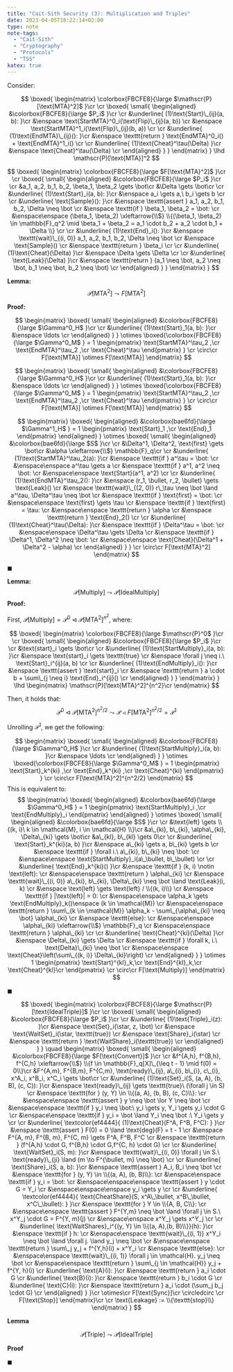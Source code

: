 ```yaml
---
title: "Cait-Sith Security (3): Multiplication and Triples"
date: 2023-04-05T18:22:14+02:00
type: note
note-tags:
  - "Cait-Sith"
  - "Cryptography"
  - "Protocols"
  - "TSS"
katex: true
---
```


Consider:

$$
\boxed{
\begin{matrix}
\colorbox{FBCFE8}{\large
  $\mathscr{P}[\text{MTA}^2]$
}\cr
\cr
\boxed{
\small{
\begin{aligned}
&\colorbox{FBCFE8}{\large
  $P_i$
}\cr
\cr
&\underline{
  (1)\text{Start}\_{ij}(a, b):
}\cr
  &\enspace
    \text{StartMTA}^0_i(\text{Flip}\_{ij}(a, b))
  \cr
  &\enspace
    \text{StartMTA}^1_i(\text{Flip}\_{ij}(b, a))
  \cr
\cr
&\underline{
  (1)\text{EndMTA}\_{ij}():
}\cr
  &\enspace
    \texttt{return } \text{EndMTA}^0_i() + \text{EndMTA}^1_i()
  \cr
\cr
&\underline{
  (1)\text{Cheat}^\tau(\Delta)
}\cr
  &\enspace
    \text{Cheat}^\tau(\Delta)
  \cr
\end{aligned}
}
}
\end{matrix}
}
\lhd \mathscr{P}[\text{MTA}]^2
$$

$$
\boxed{
\begin{matrix}
\colorbox{FBCFE8}{\large
  $F[\text{MTA}^2]$
}\cr
\cr
\boxed{
\small{
\begin{aligned}
&\colorbox{FBCFE8}{\large
  $P_i$
}\cr
\cr
&a_1, a_2, b_1, b_2, \beta_1, \beta_2 \gets \bot\cr
&\Delta \gets \bot\cr
\cr
&\underline{
  (1)\text{Start}_i(a, b):
}\cr
  &\enspace
    a_i \gets a,\ b_i \gets b
  \cr
\cr
&\underline{
  \text{Sample}():
}\cr
  &\enspace
    \texttt{assert } a_1, a_2, b_1, b_2, \Delta \neq \bot
  \cr
  &\enspace
    \texttt{if } \beta_1, \beta_2 = \bot:
  \cr
  &\enspace\enspace
    (\beta_1, \beta_2) \xleftarrow{\\$} \\{(\beta_1, \beta_2) \in \mathbb{F}_q^2 \mid \beta_1 + \beta_2 = a_1 \cdot b_2 + a_2 \cdot b_1 + \Delta \\}
  \cr
\cr
&\underline{
  (1)\text{End}_i():
}\cr
  &\enspace
    \texttt{wait}\_{(i, 0)} a_1, a_2, b_1, b_2, \Delta \neq \bot
  \cr
  &\enspace
    \text{Sample}()
  \cr
  &\enspace
    \texttt{return } \beta_i
  \cr
\cr
&\underline{
  (1)\text{Cheat}(\Delta)
}\cr
  &\enspace
    \Delta \gets \Delta
  \cr
\cr
&\underline{
  \text{Leak}(\Delta)
}\cr
  &\enspace
    \texttt{return } (a_1 \neq \bot, a_2 \neq \bot, b_1 \neq \bot, b_2 \neq \bot)
  \cr
\end{aligned}
}
}
\end{matrix}
}
$$

**Lemma:**
$$
\mathscr{P}[\text{MTA}^2] \leadsto F[\text{MTA}^2]
$$

**Proof:**

$$
\begin{matrix}
\boxed{
\small{
\begin{aligned}
&\colorbox{FBCFE8}{\large
  $\Gamma^0_H$
}\cr
\cr
&\underline{
  (1)\text{Start}_1(a, b):
}\cr
&\enspace
  \ldots
\cr
\end{aligned}
}
}
\otimes
\boxed{\colorbox{FBCFE8}{\large
  $\Gamma^0_M$
} = 1
\begin{pmatrix}
    \text{StartMTA}^\tau_2
  ,\cr
    \text{EndMTA}^\tau_2
  ,\cr
    \text{Cheat}^\tau
\end{pmatrix}
}
\cr
\circ\cr
F[\text{MTA}] \otimes F[\text{MTA}]
\end{matrix}
$$

$$
\begin{matrix}
\boxed{
\small{
\begin{aligned}
&\colorbox{FBCFE8}{\large
  $\Gamma^0_H$
}\cr
\cr
&\underline{
  (1)\text{Start}_1(a, b):
}\cr
&\enspace
  \ldots
\cr
\end{aligned}
}
}
\otimes
\boxed{\colorbox{FBCFE8}{\large
  $\Gamma^0_M$
} = 1
\begin{pmatrix}
    \text{StartMTA}^\tau_2
  ,\cr
    \text{EndMTA}^\tau_2
  ,\cr
    \text{Cheat}^\tau
\end{pmatrix}
}
\cr
\circ\cr
F[\text{MTA}] \otimes F[\text{MTA}]
\end{matrix}
$$

$$
\begin{matrix}
\boxed{
\begin{aligned}
&\colorbox{bae6fd}{\large
  $\Gamma^1_H$
} = 1
\begin{pmatrix}
    \text{Start}_1
  ,\cr
    \text{End}_1
\end{pmatrix}
\end{aligned}
}
\otimes
\boxed{
\small{
\begin{aligned}
&\colorbox{bae6fd}{\large
  $S$
}\cr
\cr
&\Delta^1, \Delta^2, \text{first} \gets \bot\cr
&\alpha \xleftarrow{\\$} \mathbb{F}_q\cr
\cr
&\underline{
  (1)\text{StartMTA}^\tau_2(a):
}\cr
  &\enspace
    \texttt{if } a^\tau = \bot:
  \cr
  &\enspace\enspace
    a^\tau \gets a
  \cr
  &\enspace
    \texttt{if } a^1, a^2 \neq \bot:
  \cr
  &\enspace\enspace
    \text{Start}(a^1, a^2)
  \cr
\cr
&\underline{
  (1)\text{EndMTA}^\tau_2():
}\cr
  &\enspace
    (r_1, \bullet, r_2, \bullet) \gets \text{Leak}()
  \cr
  &\enspace
    \texttt{wait}\_{(2, 0)} r\_\tau \neq \bot \land a^\tau, \Delta^\tau \neq \bot
  \cr
  &\enspace
    \texttt{if } \text{first} = \bot:
  \cr
  &\enspace\enspace
    \text{first} \gets \tau
  \cr
  &\enspace
    \texttt{if } \text{first} = \tau:
  \cr
  &\enspace\enspace
    \texttt{return } \alpha
  \cr
  &\enspace
    \texttt{return } \text{End}_2()
  \cr
\cr
&\underline{
  (1)\text{Cheat}^\tau(\Delta):
}\cr
  &\enspace
    \texttt{if } \Delta^\tau = \bot:
  \cr
  &\enspace\enspace
    \Delta^\tau \gets \Delta
  \cr
  &\enspace
    \texttt{if } \Delta^1, \Delta^2 \neq \bot:
  \cr
  &\enspace\enspace
    \text{Cheat}(\Delta^1 + \Delta^2 - \alpha)
  \cr
\end{aligned}
}
}
\cr
\circ\cr
F[\text{MTA}^2]
\end{matrix}
$$

$\blacksquare$

**Lemma:**
$$
\mathscr{P}[\text{Multiply}] \leadsto \mathscr{P}[\text{IdealMultiply}]
$$
**Proof:**

First, $\mathscr{P}[\text{Multiply}] = \mathscr{P}^0 \lhd \mathscr{P}[\text{MTA}^2]^{n^2}$,
where:

$$
\boxed{
\begin{matrix}
\colorbox{FBCFE8}{\large
  $\mathscr{P}^0$
}\cr
\cr
\boxed{
\small{
\begin{aligned}
&\colorbox{FBCFE8}{\large
  $P_i$
}\cr
\cr
&\text{start}_i \gets \bot\cr
\cr
&\underline{
  (1)\text{StartMultiply}_i(a, b):
}\cr
  &\enspace
    \text{start}_i \gets \texttt{true}
  \cr
  &\enspace
    \forall j \neq i.\ \text{Start}_i^{ij}(a, b)
  \cr
\cr
&\underline{
  (1)\text{EndMultiply}_i():
}\cr
  &\enspace
    \texttt{assert } \text{start}_i
  \cr
  &\enspace
    \texttt{return } a \cdot b + \sum\_{j \neq i} \text{End}_i^{ij}()
  \cr
\end{aligned}
}
}
\end{matrix}
}
\lhd
\begin{matrix}
\mathscr{P}[\text{MTA}^2]^{n^2}\cr
\end{matrix}
$$

Then, it holds that:
$$
\mathscr{P}^0 \lhd \mathscr{P}[\text{MTA}^2]^{n^2/2}
\leadsto \mathscr{P} \lhd F[\text{MTA}^2]^{n^2/2}
= \mathscr{P}^1
$$

Unrolling $\mathscr{P}^1$, we get the following:

$$
\begin{matrix}
\boxed{
\small{
\begin{aligned}
&\colorbox{FBCFE8}{\large
  $\Gamma^0_H$
}\cr
\cr
&\underline{
  (1)\text{StartMultiply}_i(a, b):
}\cr
&\enspace
  \ldots
\cr
\end{aligned}
}
}
\otimes
\boxed{\colorbox{FBCFE8}{\large
  $\Gamma^0_M$
} = 1
\begin{pmatrix}
    \text{Start}_k^{ki}
  ,\cr
    \text{End}_k^{ki}
  ,\cr
    \text{Cheat}^{ki}
\end{pmatrix}
}
\cr
\circ\cr
F[\text{MTA}^2]^{n^2/2}
\end{matrix}
$$
This is equivalent to:
$$
\begin{matrix}
\boxed{
\begin{aligned}
&\colorbox{bae6fd}{\large
  $\Gamma^0_H$
} = 1
\begin{pmatrix}
    \text{StartMultiply}_i
  ,\cr
    \text{EndMultiply}_i
\end{pmatrix}
\end{aligned}
}
\otimes
\boxed{
\small{
\begin{aligned}
&\colorbox{bae6fd}{\large
  $S$
}\cr
\cr
&\text{left} \gets \\{(k, i)\ k \in \mathcal{M}, i \in \mathcal{H} \\}\cr
&a\_{ki}, b\_{ki}, \alpha\_{ki}, \Delta\_{ki} \gets \bot\cr
&a\_{kl}, b\_{kl} \gets 0\cr
\cr
&\underline{
  \text{Start}_k^{ki}(a, b)
}\cr
  &\enspace
    a\_{ki} \gets a, b\_{ki} \gets b
  \cr
  &\enspace
    \texttt{if } \forall i.\ a\_{ki}, b\_{ki} \neq \bot:
  \cr
  &\enspace\enspace
    \text{StartMultiply}_i(a\_\bullet, b\_\bullet)
  \cr
\cr
&\underline{
  \text{End}_k^{ki}()
}\cr
  &\enspace
    \texttt{if } (k, i) \notin \text{left}:
  \cr
  &\enspace\enspace
    \texttt{return } \alpha\_{ki}
  \cr
  &\enspace
    \texttt{wait}\_{(i, 0)} a\_{ki}, b\_{ki}, \Delta\_{ki} \neq \bot \land \text{Leak}(i, k)
  \cr
  &\enspace
    \text{left} \gets \text{left} / \\{(k, i)\\}
  \cr
  &\enspace
    \texttt{if } |\text{left}| = 0:
  \cr
  &\enspace\enspace
    \alpha_k \gets \text{EndMultiply}_k()\enspace (k \in \mathcal{M})
  \cr
  &\enspace\enspace
    \texttt{return } \sum\_{k \in \mathcal{M}} \alpha_k - \sum\_{\alpha\_{ki} \neq \bot} \alpha\_{ki}
  \cr
  &\enspace
    \texttt{else}:
  \cr
  &\enspace\enspace
    \alpha\_{ki} \xleftarrow{\\$} \mathbb{F}_q
  \cr
  &\enspace\enspace
    \texttt{return } \alpha\_{ki}
  \cr
\cr
&\underline{
  \text{Cheat}^{ki}(\Delta)
}\cr
  &\enspace
    \Delta\_{ki} \gets \Delta
  \cr
  &\enspace
    \texttt{if } \forall k, i.\ \text{Delta}\_{ki} \neq \bot
  \cr
  &\enspace\enspace
    \text{Cheat}\left(\sum\_{(k, i)} \Delta\_{ki}\right)
  \cr
\end{aligned}
}
}
\otimes
1
\begin{pmatrix}
\text{Start}^{kl}_k,\cr
\text{End}^{kl}_k,\cr
\text{Cheat}^{kl}\cr
\end{pmatrix}
\cr
\circ\cr
F[\text{Multiply}]
\end{matrix}
$$

$\blacksquare$

$$
\boxed{
\begin{matrix}
\colorbox{FBCFE8}{\large
  $\mathscr{P}[\text{IdealTriple}]$
}\cr
\cr
\boxed{
\small{
\begin{aligned}
&\colorbox{FBCFE8}{\large
  $P_i$
}\cr
\cr
&\underline{
  (1)\text{Triple}_i(z):
}\cr
  &\enspace
    \text{Set}_i(\star, z, \bot)
  \cr
  &\enspace
    \text{WaitSet}_i(\star, \texttt{true})
  \cr
  &\enspace
    \text{Share}_i(\star)
  \cr
  &\enspace
    \texttt{return } \text{WaitShare}_i(\texttt{true})
  \cr
\end{aligned}
}
}
\quad
\begin{matrix}
\boxed{
\small{
\begin{aligned}
&\colorbox{FBCFE8}{\large
  $F[\text{Convert}]$
}\cr
\cr
&f^{A,h}, f^{B,h}, f^{C,h} \xleftarrow{\\$} \\{f \in \mathbb{F}_q[X]\_{\leq t - 1} \mid f(0) = 0\\}\cr
&F^{A,m}, F^{B,m}, F^{C,m}, \text{ready}\_{ij}, a\_{i}, b\_{i}, c\_{i}, x^A_i, x^B_i, x^C_i \gets \bot\cr
\cr
&\underline{
  (1)\text{Set}_i(S, (a, A), (b, B), (c, C)):
}\cr
  &\enspace
    \text{ready}\_{ij} \gets \texttt{true}\ (\forall j \in S)
  \cr
  &\enspace
    \texttt{for } (y, Y) \in \\{(a, A), (b, B), (c, C)\\}:
  \cr
  &\enspace\enspace
    \texttt{assert } y \neq \bot \lor Y \neq \bot
  \cr
  &\enspace\enspace
    \texttt{if } y_i \neq \bot:\ y_i \gets y, Y_i \gets y_i \cdot G
  \cr
  &\enspace\enspace
    \texttt{if } y_i = \bot \land Y_i \neq \bot :\ Y_i \gets y
  \cr
\cr
&\underline{
\textcolor{ef4444}{
  (1)\text{Cheat}(F^A, F^B, F^C):
}
}\cr
  &\enspace
    \texttt{assert } F(0) = 0 \land \text{deg}(F) = t - 1
  \cr
  &\enspace
    F^{A, m}, F^{B, m}, F^{C, m} \gets F^A, F^B, F^C
  \cr
  &\enspace
    \texttt{return } (f^{A,h} \cdot G, f^{B,h} \cdot G,f^{C, h} \cdot G)
  \cr
\cr
&\underline{
  \text{WaitSet}_i(S, m):
}\cr
  &\enspace
    \texttt{wait}\_{(i, 0)} \forall j \in S.\ \text{ready}\_{ji} \land (m \to F^{\bullet, m} \neq \bot)
  \cr
\cr
&\underline{
  \text{Share}_i(S, a, b):
}\cr
  &\enspace
    \texttt{assert } A_i, B_i \neq \bot
  \cr
  &\enspace
    \texttt{for } (y, Y) \in \\{(a, A), (b, B)\\}:
  \cr
  &\enspace\enspace
    \texttt{if } y_i = \bot:
  \cr
  &\enspace\enspace\enspace
    \texttt{assert } y \cdot G = Y_i
  \cr
  &\enspace\enspace\enspace
    y_i \gets y
  \cr
\cr
&\underline{
\textcolor{ef4444}{
  \text{CheatShare}(S, x^A\_\bullet, x^B\_\bullet, x^C\_\bullet):
}
}\cr
  &\enspace
    \texttt{for } Y \in \\{A, B, C\\}:
  \cr
  &\enspace\enspace
    \texttt{assert } F^{Y,m} \neq \bot \land \forall j \in S.\ x^Y_j \cdot G = F^{Y, m}(j)
  \cr
  &\enspace\enspace
    x^Y_j \gets x^Y_j
  \cr
\cr
&\underline{
  \text{WaitShares}_i^{(y, Y) \in \\{(a, A),(b, B)\\}}(h):
}\cr
  &\enspace
    \texttt{if } h:
  \cr
  &\enspace\enspace
    \texttt{wait}\_{(i, 1)} x^Y_i \neq \bot \land \forall j. \land y_j \neq \bot
  \cr
  &\enspace\enspace
    \texttt{return } \sum\_j y_j + f^{Y,h}(i) + x^Y_i
  \cr
  &\enspace
    \texttt{else}:
  \cr
  &\enspace\enspace
    \texttt{wait}\_{(i, 1)} \forall j \in \mathcal{H}. y_j \neq \bot
  \cr
  &\enspace\enspace
    \texttt{return } \sum\_{j \in \mathcal{H}} y_j + f^{Y, h}(i)
  \cr
&\underline{
  \text{A}(i):
}\cr
  &\enspace
    \texttt{return } a_i \cdot G
  \cr
&\underline{
  \text{B}(i):
}\cr
  &\enspace
    \texttt{return } b_i \cdot G
  \cr
&\underline{
  \text{C}(i):
}\cr
  &\enspace
    \texttt{return } a_i \cdot (\sum_j b_j \cdot G)
  \cr
\end{aligned}
}
}\cr
\otimes\cr
F[\text{Sync}]\cr
\circledcirc \cr
F[\text{Stop}]
\end{matrix}\cr
\cr
\text{Leakage} := \\{\texttt{stop}\\}
\end{matrix}
}
$$

**Lemma**

$$
\mathscr{P}[\text{Triple}] \leadsto \mathscr{P}[\text{IdealTriple}]
$$

**Proof**

$\blacksquare$